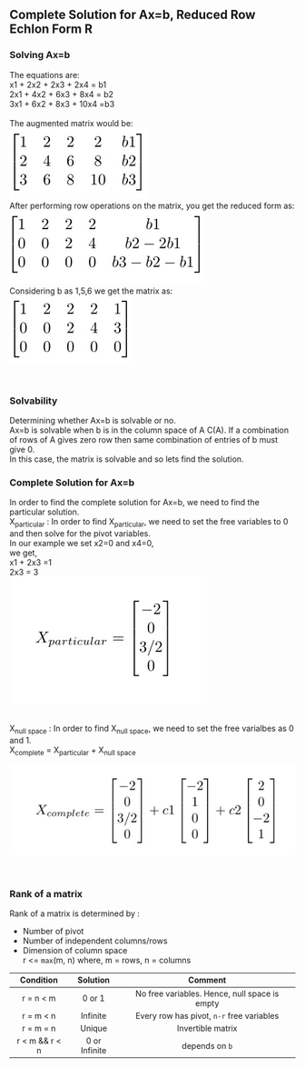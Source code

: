 ## Complete Solution for Ax=b, Reduced Row Echlon Form R

### Solving Ax=b
The equations are:<br>
  x1 + 2x2 + 2x3 + 2x4 = b1<br>
 2x1 + 4x2 + 6x3 + 8x4 = b2<br>
 3x1 + 6x2 + 8x3 + 10x4 =b3<br><br>
The augmented matrix would be:<br>
![Augmented matrix](Images/3x4_aug_mat.jpg)
<br>After performing row operations on the matrix, you get the reduced form as:<br>
![Reduced matrix](Images/3x4_aug_mat_red.jpg)
<br>Considering b as 1,5,6 we get the matrix as:<br>
![Reduced matrix1](Images/3x4_aug_mat_red1.jpg)

<br>

### Solvability
Determining whether Ax=b is solvable or no.<br>
Ax=b is solvable when b is in the column space of A C(A).
If a combination of rows of A gives zero row then same combination of entries of b must give 0.<br>
In this case, the matrix is solvable and so lets find the solution.<br>

### Complete Solution for Ax=b
In order to find the complete solution for Ax=b, we need to find the particular solution.<br>
X<sub>particular</sub> : In order to find X<sub>particular</sub>, we need to set the free variables to 0 and then solve for the pivot variables.<br>
In our example we set x2=0 and x4=0,<br>
we get,<br>
x1 + 2x3 =1<br>
2x3 = 3<br>
![x-particular](Images/x_pat.jpg)

<br>
X<sub>null space</sub> : In order to find X<sub>null space</sub>, we need to set the free varialbes as 0 and 1.<br>
X<sub>complete</sub> = X<sub>particular</sub> + X<sub>null space</sub> <br> 

![x-complete](Images/x_com.jpg)

<br>

### Rank of a matrix
Rank of a matrix is determined by :
* Number of pivot
* Number of independent columns/rows
* Dimension of column space  <br>
r <= `max`(m, n) where,
 m = rows, n = columns  <br>

|   Condition    |   Solution    |                    Comment                    |
| :------------: | :-----------: | :-------------------------------------------: |
|   r = n < m    |    0 or 1     | No free variables. Hence, null space is empty |
|   r = m < n    |   Infinite    |   Every row has pivot, `n-r` free variables   |
|   r = m = n    |    Unique     |               Invertible matrix               |
| r < m && r < n | 0 or Infinite |                depends on `b`                 |

                                                                                                                   








